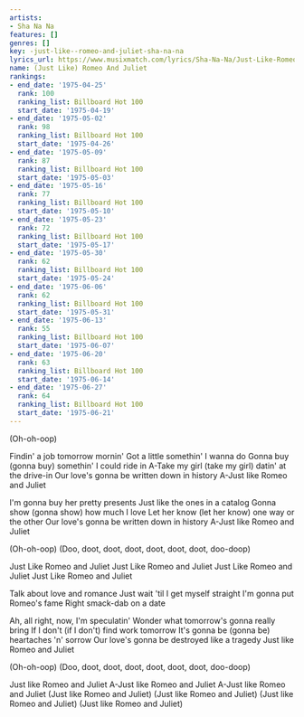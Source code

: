 ```yaml
---
artists:
- Sha Na Na
features: []
genres: []
key: -just-like--romeo-and-juliet-sha-na-na
lyrics_url: https://www.musixmatch.com/lyrics/Sha-Na-Na/Just-Like-Romeo-and-Juliet
name: (Just Like) Romeo And Juliet
rankings:
- end_date: '1975-04-25'
  rank: 100
  ranking_list: Billboard Hot 100
  start_date: '1975-04-19'
- end_date: '1975-05-02'
  rank: 98
  ranking_list: Billboard Hot 100
  start_date: '1975-04-26'
- end_date: '1975-05-09'
  rank: 87
  ranking_list: Billboard Hot 100
  start_date: '1975-05-03'
- end_date: '1975-05-16'
  rank: 77
  ranking_list: Billboard Hot 100
  start_date: '1975-05-10'
- end_date: '1975-05-23'
  rank: 72
  ranking_list: Billboard Hot 100
  start_date: '1975-05-17'
- end_date: '1975-05-30'
  rank: 62
  ranking_list: Billboard Hot 100
  start_date: '1975-05-24'
- end_date: '1975-06-06'
  rank: 62
  ranking_list: Billboard Hot 100
  start_date: '1975-05-31'
- end_date: '1975-06-13'
  rank: 55
  ranking_list: Billboard Hot 100
  start_date: '1975-06-07'
- end_date: '1975-06-20'
  rank: 63
  ranking_list: Billboard Hot 100
  start_date: '1975-06-14'
- end_date: '1975-06-27'
  rank: 64
  ranking_list: Billboard Hot 100
  start_date: '1975-06-21'
---
```

(Oh-oh-oop)

Findin' a job tomorrow mornin'
Got a little somethin' I wanna do
Gonna buy (gonna buy) somethin' I could ride in
A-Take my girl (take my girl) datin' at the drive-in
Our love's gonna be written down in history
A-Just like Romeo and Juliet

I'm gonna buy her pretty presents
Just like the ones in a catalog
Gonna show (gonna show) how much I love
Let her know (let her know) one way or the other
Our love's gonna be written down in history
A-Just like Romeo and Juliet

(Oh-oh-oop)
(Doo, doot, doot, doot, doot, doot, doot, doo-doop)

Just Like Romeo and Juliet
Just Like Romeo and Juliet
Just Like Romeo and Juliet
Just Like Romeo and Juliet

Talk about love and romance
Just wait 'til I get myself straight
I'm gonna put Romeo's fame
Right smack-dab on a date

Ah, all right, now, I'm speculatin'
Wonder what tomorrow's gonna really bring
If I don't (if I don't) find work tomorrow
It's gonna be (gonna be) heartaches 'n' sorrow
Our love's gonna be destroyed like a tragedy
Just like Romeo and Juliet

(Oh-oh-oop)
(Doo, doot, doot, doot, doot, doot, doot, doo-doop)

Just like Romeo and Juliet
A-Just like Romeo and Juliet
A-Just like Romeo and Juliet
(Just like Romeo and Juliet)
(Just like Romeo and Juliet)
(Just like Romeo and Juliet)
(Just like Romeo and Juliet)
